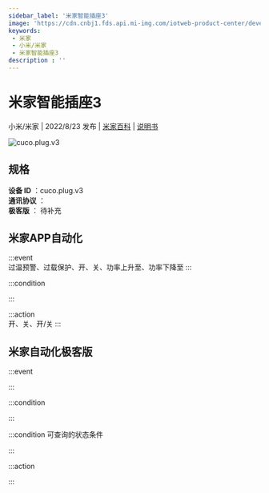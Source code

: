 ```yaml
---
sidebar_label: '米家智能插座3'
image: 'https://cdn.cnbj1.fds.api.mi-img.com/iotweb-product-center/developer_1663726301595vAvoPJEY.png?GalaxyAccessKeyId=AKVGLQWBOVIRQ3XLEW&Expires=9223372036854775807&Signature=QAEmVh3y1wVmZvCtgv1FpCZqTBw='
keywords: 
 - 米家
 - 小米/米家
 - 米家智能插座3
description : ''
---
```

# 米家智能插座3

小米/米家 | 2022/8/23 发布 | [米家百科](https://home.mi.com/webapp/content/baike/product/index.html?model=cuco.plug.v3) | [说明书](https://home.mi.com/views/introduction.html?model=cuco.plug.v3&region=cn)

![cuco.plug.v3](https://cdn.cnbj1.fds.api.mi-img.com/iotweb-product-center/developer_1663726301595vAvoPJEY.png?GalaxyAccessKeyId=AKVGLQWBOVIRQ3XLEW&Expires=9223372036854775807&Signature=QAEmVh3y1wVmZvCtgv1FpCZqTBw=)

## 规格  
> 
**设备 ID** ：cuco.plug.v3  
**通讯协议** ：  
**极客版**  ： 待补充 


## 米家APP自动化  

:::event  
过温预警、过载保护、开、关、功率上升至、功率下降至
:::

:::condition  

:::

:::action   
开、关、开/关
:::

## 米家自动化极客版  

:::event  

:::

:::condition  

:::

:::condition 可查询的状态条件  

:::

:::action  

:::

        
